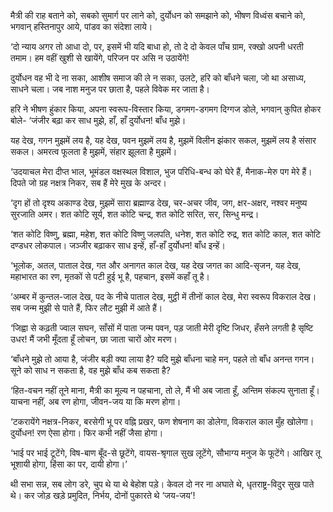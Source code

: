 मैत्री की राह बताने को,
सबको सुमार्ग पर लाने को,
दुर्योधन को समझाने को,
भीषण विध्वंस बचाने को,
भगवान् हस्तिनापुर आये,
पांडव का संदेशा लाये।

‘दो न्याय अगर तो आधा दो,
पर, इसमें भी यदि बाधा हो,
तो दे दो केवल पाँच ग्राम,
रक्खो अपनी धरती तमाम।
हम वहीं खुशी से खायेंगे,
परिजन पर असि न उठायेंगे!

दुर्योधन वह भी दे ना सका,
आशीष समाज की ले न सका,
उलटे, हरि को बाँधने चला,
जो था असाध्य, साधने चला।
जब नाश मनुज पर छाता है,
पहले विवेक मर जाता है।

हरि ने भीषण हुंकार किया,
अपना स्वरूप-विस्तार किया,
डगमग-डगमग दिग्गज डोले,
भगवान् कुपित होकर बोले-
‘जंजीर बढ़ा कर साध मुझे,
हाँ, हाँ दुर्योधन! बाँध मुझे।

यह देख, गगन मुझमें लय है,
यह देख, पवन मुझमें लय है,
मुझमें विलीन झंकार सकल,
मुझमें लय है संसार सकल।
अमरत्व फूलता है मुझमें,
संहार झूलता है मुझमें।

‘उदयाचल मेरा दीप्त भाल,
भूमंडल वक्षस्थल विशाल,
भुज परिधि-बन्ध को घेरे हैं,
मैनाक-मेरु पग मेरे हैं।
दिपते जो ग्रह नक्षत्र निकर,
सब हैं मेरे मुख के अन्दर।

‘दृग हों तो दृश्य अकाण्ड देख,
मुझमें सारा ब्रह्माण्ड देख,
चर-अचर जीव, जग, क्षर-अक्षर,
नश्वर मनुष्य सुरजाति अमर।
शत कोटि सूर्य, शत कोटि चन्द्र,
शत कोटि सरित, सर, सिन्धु मन्द्र।

‘शत कोटि विष्णु, ब्रह्मा, महेश,
शत कोटि विष्णु जलपति, धनेश,
शत कोटि रुद्र, शत कोटि काल,
शत कोटि दण्डधर लोकपाल।
जञ्जीर बढ़ाकर साध इन्हें,
हाँ-हाँ दुर्योधन! बाँध इन्हें।

‘भूलोक, अतल, पाताल देख,
गत और अनागत काल देख,
यह देख जगत का आदि-सृजन,
यह देख, महाभारत का रण,
मृतकों से पटी हुई भू है,
पहचान, इसमें कहाँ तू है।

‘अम्बर में कुन्तल-जाल देख,
पद के नीचे पाताल देख,
मुट्ठी में तीनों काल देख,
मेरा स्वरूप विकराल देख।
सब जन्म मुझी से पाते हैं,
फिर लौट मुझी में आते हैं।

‘जिह्वा से कढ़ती ज्वाल सघन,
साँसों में पाता जन्म पवन,
पड़ जाती मेरी दृष्टि जिधर,
हँसने लगती है सृष्टि उधर!
मैं जभी मूँदता हूँ लोचन,
छा जाता चारों ओर मरण।

‘बाँधने मुझे तो आया है,
जंजीर बड़ी क्या लाया है?
यदि मुझे बाँधना चाहे मन,
पहले तो बाँध अनन्त गगन।
सूने को साध न सकता है,
वह मुझे बाँध कब सकता है?

‘हित-वचन नहीं तूने माना,
मैत्री का मूल्य न पहचाना,
तो ले, मैं भी अब जाता हूँ,
अन्तिम संकल्प सुनाता हूँ।
याचना नहीं, अब रण होगा,
जीवन-जय या कि मरण होगा।

‘टकरायेंगे नक्षत्र-निकर,
बरसेगी भू पर वह्नि प्रखर,
फण शेषनाग का डोलेगा,
विकराल काल मुँह खोलेगा।
दुर्योधन! रण ऐसा होगा।
फिर कभी नहीं जैसा होगा।

‘भाई पर भाई टूटेंगे,
विष-बाण बूँद-से छूटेंगे,
वायस-श्रृगाल सुख लूटेंगे,
सौभाग्य मनुज के फूटेंगे।
आखिर तू भूशायी होगा,
हिंसा का पर, दायी होगा।’

थी सभा सन्न, सब लोग डरे,
चुप थे या थे बेहोश पड़े।
केवल दो नर ना अघाते थे,
धृतराष्ट्र-विदुर सुख पाते थे।
कर जोड़ खड़े प्रमुदित,
निर्भय, दोनों पुकारते थे ‘जय-जय’!
